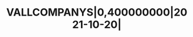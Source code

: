 ---
layout: asset
title: VALLCOMPANYS|0,400000000|2021-10-20|                        
isin: ES0505496077
---